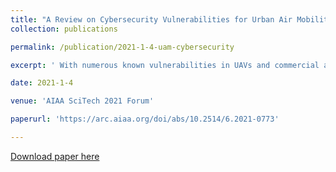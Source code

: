 ```yaml
---
title: "A Review on Cybersecurity Vulnerabilities for Urban Air Mobility"
collection: publications

permalink: /publication/2021-1-4-uam-cybersecurity

excerpt: ' With numerous known vulnerabilities in UAVs and commercial aircraft, manufacturers have not addressed cybersecurity in the scope of urban air mobility...'

date: 2021-1-4

venue: 'AIAA SciTech 2021 Forum'

paperurl: 'https://arc.aiaa.org/doi/abs/10.2514/6.2021-0773'

---
```


[Download paper here](https://github.com/antang808/antang808.github.io/files/6334680/A.Review.of.Cybersecurity.Vulnerabilities.for.UAM.Final.Draft.2.pdf)


